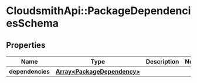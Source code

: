 # CloudsmithApi::PackageDependenciesSchema

## Properties
Name | Type | Description | Notes
------------ | ------------- | ------------- | -------------
**dependencies** | [**Array&lt;PackageDependency&gt;**](PackageDependency.md) |  | 


